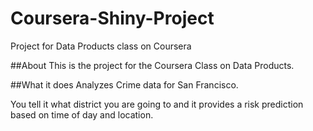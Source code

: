 Coursera-Shiny-Project
======================

Project for Data Products class on Coursera

##About
This is the project for the Coursera Class on Data Products.

##What it does
Analyzes Crime data for San Francisco. 

You tell it what district you are going to and it provides a risk prediction based on time of day and location. 


